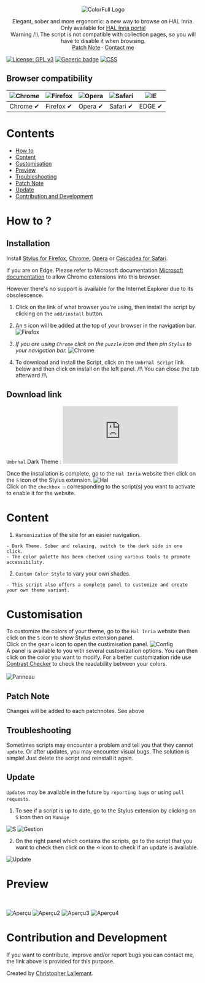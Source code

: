 <p align="center">
  <img alt="ColorFull Logo" src="https://raw.githubusercontent.com/Hypersoby/Hal-Inria-Scripts/master/Ressources/Logo%20Ombre.png">
  <br>
  
<p align="center">
  Elegant, sober and more ergonomic: a new way to browse on HAL Inria.
   <br>
   Only available for <a href="https://inria.hal.science/">HAL Inria portal</a> 
   <br>
   Warning /!\ The script is not compatible with collection pages, so you will have to disable it when browsing.
   <br>
  <a href="https://github.com/Hypersoby/Hal-Inria-Scripts/wiki/Notes-de-patch">Patch Note</a>
  ·
  <a href="mailto:christopher.lallemant@inrie.fr?subject=Mail from our Website">Contact me</a>
  
  
[![License: GPL v3](https://img.shields.io/badge/License-GPLv3-blue.svg)](https://www.gnu.org/licenses/gpl-3.0) [![Generic badge](https://img.shields.io/badge/Version-1.0-<COLOR>.svg)](https://shields.io/) [![CSS](https://img.shields.io/badge/Language-CSS-red.svg)](https://shields.io/)
  

  
## Browser compatibility

![Chrome](https://cloud.githubusercontent.com/assets/398893/3528328/23bc7bc4-078e-11e4-8752-ba2809bf5cce.png) | ![Firefox](https://cloud.githubusercontent.com/assets/398893/3528329/26283ab0-078e-11e4-84d4-db2cf1009953.png) | ![Opera](https://cloud.githubusercontent.com/assets/398893/3528330/27ec9fa8-078e-11e4-95cb-709fd11dac16.png) | ![Safari](https://cloud.githubusercontent.com/assets/398893/3528331/29df8618-078e-11e4-8e3e-ed8ac738693f.png) |![IE](https://i.imgur.com/VrwCzaU.png)
--- | --- | --- | --- | --- |
Chrome ✔ | Firefox ✔ | Opera ✔ | Safari ✔ |  EDGE ✔ |
  
# Contents
  - [How to](#How-to)
  - [Content](#Content) 
  - [Customisation](#Customisation) 
  - [Preview](#Preview)
  - [Troubleshooting](#Troubleshooting)
  - [Patch Note](#Patch-Note)
  - [Update](#Update) 
  - [Contribution and Development](#Contribution-and-Development)

# How to ?

## Installation 
Install [Stylus for Firefox](https://addons.mozilla.org/fr/firefox/addon/styl-us/), [Chrome](https://chrome.google.com/webstore/detail/stylus/clngdbkpkpeebahjckkjfobafhncgmne), [Opera](https://addons.opera.com/en-gb/extensions/details/stylus/) or [Cascadea for Safari](https://cascadea.app/).
  
If you are on Edge. Please refer to Microsoft documentation [Microsoft documentation](https://support.microsoft.com/fr-fr/microsoft-edge/ajouter-d%C3%A9sactiver-ou-supprimer-des-extensions-dans-microsoft-edge-9c0ec68c-2fbc-2f2c-9ff0-bdc76f46b026) to allow Chrome extensions into this browser. 

However there's no support is available for the Internet Explorer due to its obsolescence.

1. Click on the link of what browser you're using, then install the script by clicking on the `add/install` button.

2. An `S` icon will be added at the top of your browser in the navigation bar.
![Firefox](https://i.imgur.com/28AipgL.png)

3. *If you are using `Chrome` click on the `puzzle` icon and then pin `Stylus` to your navigation bar.*
![Chrome](https://i.imgur.com/a6PzHSY.png)

4. To download and install the Script, click on the `Umbrhal Script` link below and then click on install on the left panel. /!\ You can close the tab afterward /!\ 

## Download link
`Umbrhal` Dark Theme : ![Script Umbrhal](https://github.com/Hypersoby/Hal-Inria-Scripts/raw/master/Umbrhal.user.css)
  
  

 
Once the installation is complete, go to the `Hal Inria` website then click on the `S` icon of the Stylus extension.
![Hal](https://i.imgur.com/i9Bg4xo.jpg)
<br>
Click on the `checkbox ☐` corresponding to the script(s) you want to activate to enable it for the website.
# Content

1. `Harmonization` of the site for an easier navigation.
```
- Dark Theme. Sober and relaxing, switch to the dark side in one click.
- The color palette has been checked using various tools to promote accessibility.
```

2. `Custom Color Style` to vary your own shades.
```
- This script also offers a complete panel to customize and create your own theme variant.
```

# Customisation 
  
To customize the colors of your theme, go to the `Hal Inria` website then click on the `S` icon to show Stylus extension panel.
<br>
Click on the gear `⚙` icon to open the custimisation panel.
![Config](https://i.imgur.com/dDzOOxD.jpg)  
A panel is available to you with several customization options. You can then click on the color you want to modify.
For a better customization ride use <a href="https://webaim.org/resources/contrastchecker/">Contrast Checker</a> to check the readability between your colors.
<br>  
![Panneau](https://i.imgur.com/LtyaVDn.png)
  
## Patch Note

Changes will be added to each patchnotes. See above

## Troubleshooting

Sometimes scripts may encounter a problem and tell you that they cannot `update`.
Or after updates, you may encounter visual bugs.
The solution is simple! Just delete the script and reinstall it again.

## Update

`Updates` may be available in the future by `reporting bugs` or using `pull requests`.

1. To see if a script is up to date, go to the Stylus extension by clicking on `S` icon then on `Manage`

![S](https://i.imgur.com/lmYa50c.png)
![Gestion](https://i.imgur.com/TKGpDNo.png)

2. On the right panel which contains the scripts, go to the script that you want to check then click on the `⟲` icon to check if an update is available.

![Update](https://i.imgur.com/RQi90O6.jpg)

# Preview

<p align="center">
<br>
  
![Aperçu](https://i.imgur.com/SmreF2H.png)
![Aperçu2](https://i.imgur.com/kK0yqEH.png)
![Aperçu3](https://i.imgur.com/L1IBj2D.png)
![Aperçu4](https://i.imgur.com/B957cS9.png)


# Contribution and Development

If you want to contribute, improve and/or report bugs you can contact me, the link above is provided for this purpose.

Created by <a href="mailto:christopherlallemant@inria.fr?subject=Mail from our Website">Christopher Lallemant</a>.
